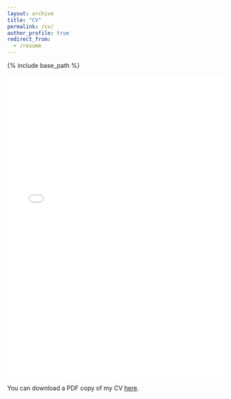 ```yaml
---
layout: archive
title: "CV"
permalink: /cv/
author_profile: true
redirect_from:
  - /resume
---
```


{% include base_path %}

<iframe src="/files/CV.pdf" width="100%" height="700" frameborder="no" border="0" marginwidth="0" marginheight="0"></iframe>

You can download a PDF copy of my CV [here](/files/CV.pdf).
